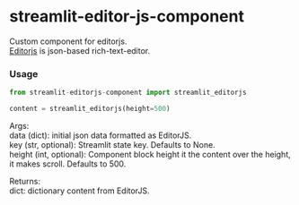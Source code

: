 # streamlit-editor-js-component

Custom component for editorjs.  
[Editorjs](https://editorjs.io/) is json-based rich-text-editor.  

### Usage

``` python
from streamlit-editorjs-component import streamlit_editorjs

content = streamlit_editorjs(height=500)
```

Args:  
    data (dict): initial json data formatted as EditorJS.  
    key (str, optional): Streamlit state key. Defaults to None.  
    height (int, optional): Component block height it the content over the height, it makes scroll. Defaults to 500.

Returns:  
    dict: dictionary content from EditorJS.
